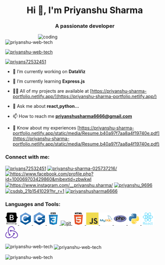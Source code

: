 <h1 align="center">Hi 👋, I'm Priyanshu Sharma</h1>
<h3 align="center">A passionate developer</h3>


<img align="right" width="400" src="https://gifdb.com/images/file/coding-animated-laptop-flow-stream-ja04010rm5o68zfk.gif" alt="coding" />


<p align="left"> <img src="https://komarev.com/ghpvc/?username=priyanshu-web-tech&label=Profile%20views&color=0e75b6&style=flat" alt="priyanshu-web-tech" /> </p>

<p align="left"> <a href="https://github.com/ryo-ma/github-profile-trophy"><img src="https://github-profile-trophy.vercel.app/?username=priyanshu-web-tech" alt="priyanshu-web-tech" /></a> </p>

<p align="left"> <a href="https://twitter.com/priyans72532451" target="blank"><img src="https://img.shields.io/twitter/follow/priyans72532451?logo=twitter&style=for-the-badge" alt="priyans72532451" /></a> </p>

- 🔭 I’m currently working on **DataViz**

- 🌱 I’m currently learning **Express.js**

- 👨‍💻 All of my projects are available at [https://priyanshu-sharma-portfolio.netlify.app/](https://priyanshu-sharma-portfolio.netlify.app/)

- 💬 Ask me about **react,python...**

- 📫 How to reach me **priyanshusharma6666@gmail.com**

- 📄 Know about my experiences [https://priyanshu-sharma-portfolio.netlify.app/static/media/Resume.b40a97f7aa8a4f19740e.pdf](https://priyanshu-sharma-portfolio.netlify.app/static/media/Resume.b40a97f7aa8a4f19740e.pdf)

<h3 align="left">Connect with me:</h3>
<p align="left">
<a href="https://twitter.com/priyans72532451" target="blank"><img align="center" src="https://raw.githubusercontent.com/rahuldkjain/github-profile-readme-generator/master/src/images/icons/Social/twitter.svg" alt="priyans72532451" height="30" width="40" /></a>
<a href="https://linkedin.com/in/priyanshu-sharma-025737216/" target="blank"><img align="center" src="https://raw.githubusercontent.com/rahuldkjain/github-profile-readme-generator/master/src/images/icons/Social/linked-in-alt.svg" alt="priyanshu-sharma-025737216/" height="30" width="40" /></a>
<a href="https://fb.com/https://www.facebook.com/profile.php?id=100069703429860&mibextid=zbwkwl" target="blank"><img align="center" src="https://raw.githubusercontent.com/rahuldkjain/github-profile-readme-generator/master/src/images/icons/Social/facebook.svg" alt="https://www.facebook.com/profile.php?id=100069703429860&mibextid=zbwkwl" height="30" width="40" /></a>
<a href="https://instagram.com/https://www.instagram.com/__priyanshu.sharma/" target="blank"><img align="center" src="https://raw.githubusercontent.com/rahuldkjain/github-profile-readme-generator/master/src/images/icons/Social/instagram.svg" alt="https://www.instagram.com/__priyanshu.sharma/" height="30" width="40" /></a>
<a href="https://www.codechef.com/users/priyanshu_9696" target="blank"><img align="center" src="https://cdn.jsdelivr.net/npm/simple-icons@3.1.0/icons/codechef.svg" alt="priyanshu_9696" height="30" width="40" /></a>
<a href="https://www.hackerrank.com/csdsb_21b1541029?hr_r=1" target="blank"><img align="center" src="https://raw.githubusercontent.com/rahuldkjain/github-profile-readme-generator/master/src/images/icons/Social/hackerrank.svg" alt="csdsb_21b1541029?hr_r=1" height="30" width="40" /></a>
<a href="https://www.leetcode.com/priyanshusharma6666" target="blank"><img align="center" src="https://raw.githubusercontent.com/rahuldkjain/github-profile-readme-generator/master/src/images/icons/Social/leet-code.svg" alt="priyanshusharma6666" height="30" width="40" /></a>
</p>

<h3 align="left">Languages and Tools:</h3>
<p align="left"> <a href="https://getbootstrap.com" target="_blank" rel="noreferrer"> <img src="https://raw.githubusercontent.com/devicons/devicon/master/icons/bootstrap/bootstrap-plain-wordmark.svg" alt="bootstrap" width="40" height="40"/> </a> <a href="https://www.cprogramming.com/" target="_blank" rel="noreferrer"> <img src="https://raw.githubusercontent.com/devicons/devicon/master/icons/c/c-original.svg" alt="c" width="40" height="40"/> </a> <a href="https://www.w3schools.com/cpp/" target="_blank" rel="noreferrer"> <img src="https://raw.githubusercontent.com/devicons/devicon/master/icons/cplusplus/cplusplus-original.svg" alt="cplusplus" width="40" height="40"/> </a> <a href="https://www.w3schools.com/css/" target="_blank" rel="noreferrer"> <img src="https://raw.githubusercontent.com/devicons/devicon/master/icons/css3/css3-original-wordmark.svg" alt="css3" width="40" height="40"/> </a> <a href="https://git-scm.com/" target="_blank" rel="noreferrer"> <img src="https://www.vectorlogo.zone/logos/git-scm/git-scm-icon.svg" alt="git" width="40" height="40"/> </a> <a href="https://www.w3.org/html/" target="_blank" rel="noreferrer"> <img src="https://raw.githubusercontent.com/devicons/devicon/master/icons/html5/html5-original-wordmark.svg" alt="html5" width="40" height="40"/> </a> <a href="https://developer.mozilla.org/en-US/docs/Web/JavaScript" target="_blank" rel="noreferrer"> <img src="https://raw.githubusercontent.com/devicons/devicon/master/icons/javascript/javascript-original.svg" alt="javascript" width="40" height="40"/> </a> <a href="https://www.mysql.com/" target="_blank" rel="noreferrer"> <img src="https://raw.githubusercontent.com/devicons/devicon/master/icons/mysql/mysql-original-wordmark.svg" alt="mysql" width="40" height="40"/> </a> <a href="https://www.php.net" target="_blank" rel="noreferrer"> <img src="https://raw.githubusercontent.com/devicons/devicon/master/icons/php/php-original.svg" alt="php" width="40" height="40"/> </a> <a href="https://www.python.org" target="_blank" rel="noreferrer"> <img src="https://raw.githubusercontent.com/devicons/devicon/master/icons/python/python-original.svg" alt="python" width="40" height="40"/> </a> <a href="https://reactjs.org/" target="_blank" rel="noreferrer"> <img src="https://raw.githubusercontent.com/devicons/devicon/master/icons/react/react-original-wordmark.svg" alt="react" width="40" height="40"/> </a> <a href="https://redux.js.org" target="_blank" rel="noreferrer"> <img src="https://raw.githubusercontent.com/devicons/devicon/master/icons/redux/redux-original.svg" alt="redux" width="40" height="40"/> </a> </p>

<p><img align="left" src="https://github-readme-stats.vercel.app/api/top-langs?username=priyanshu-web-tech&show_icons=true&locale=en&layout=compact" alt="priyanshu-web-tech" /></p>

<p>&nbsp;<img align="center" src="https://github-readme-stats.vercel.app/api?username=priyanshu-web-tech&show_icons=true&locale=en" alt="priyanshu-web-tech" /></p>

<p><img align="center" src="https://github-readme-streak-stats.herokuapp.com/?user=priyanshu-web-tech&" alt="priyanshu-web-tech" /></p>
